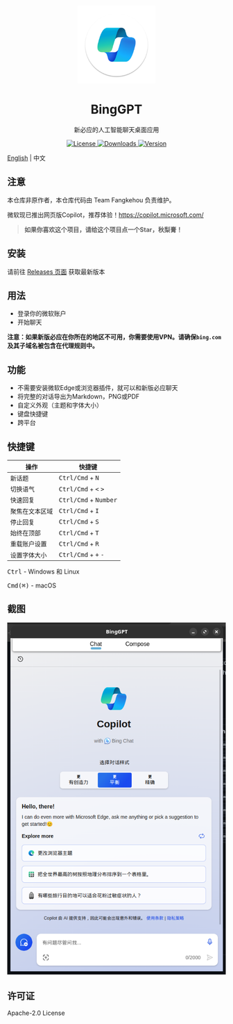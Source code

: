 <p align="center">
  <img width="180" src="./public/icon.png" alt="BingGPT">
  <h1 align="center">BingGPT</h1>
  <p align="center">新必应的人工智能聊天桌面应用

</p>
</p>

<p align="center">
  <a href="https://opensource.org/licenses/Apache-2.0">
    <img alt="License" src="https://img.shields.io/badge/license-Apache_2.0-green">
  </a>
  <a href="https://github.com/fangkehou-team/BingGPT/releases">
    <img alt="Downloads" src="https://img.shields.io/github/downloads/fangkehou-team/BingGPT/total?color=blue">
  </a>
  <a href="https://github.com/fangkehou-team/BingGPT/releases">
    <img alt="Version" src="https://img.shields.io/github/v/release/fangkehou-team/BingGPT?color=blue">
  </a>
</p>

[English](./README.md) | 中文

## 注意

本仓库非原作者，本仓库代码由 Team Fangkehou 负责维护。

微软现已推出网页版Copilot，推荐体验！https://copilot.microsoft.com/

> __如果你喜欢这个项目，请给这个项目点一个Star，秋梨膏！__

## 安装

请前往 [Releases 页面](https://github.com/fangkehou-team/BingGPT/releases) 获取最新版本

## 用法

- 登录你的微软账户
- 开始聊天

**注意：如果新版必应在你所在的地区不可用，你需要使用VPN。请确保`bing.com`及其子域名被包含在代理规则中。**

## 功能

- 不需要安装微软Edge或浏览器插件，就可以和新版必应聊天
- 将完整的对话导出为Markdown，PNG或PDF
- 自定义外观（主题和字体大小）
- 键盘快捷键
- 跨平台

## 快捷键

| 操作              | 快捷键                                          |
| ----------------- | ----------------------------------------------- |
| 新话题            | <kbd>Ctrl/Cmd</kbd> + <kbd>N</kbd>              |
| 切换语气          | <kbd>Ctrl/Cmd</kbd> + <kbd><</kbd> <kbd>></kbd> |
| 快速回复          | <kbd>Ctrl/Cmd</kbd> + <kbd>Number</kbd>         |
| 聚焦在文本区域    | <kbd>Ctrl/Cmd</kbd> + <kbd>I</kbd>              |
| 停止回复          | <kbd>Ctrl/Cmd</kbd> + <kbd>S</kbd>              |
| 始终在顶部        | <kbd>Ctrl/Cmd</kbd> + <kbd>T</kbd>              |
| 重载账户设置      | <kbd>Ctrl/Cmd</kbd> + <kbd>R</kbd>              |
| 设置字体大小      | <kbd>Ctrl/Cmd</kbd> + <kbd>+</kbd> <kbd>-</kbd> |

<kbd>Ctrl</kbd> - Windows 和 Linux

<kbd>Cmd(⌘)</kbd> - macOS

## 截图

<img width="618" src="./docs/screenshot.png" alt="BingGPT 截图">

## 许可证

Apache-2.0 License
